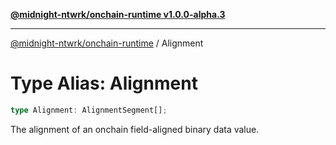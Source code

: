 [**@midnight-ntwrk/onchain-runtime v1.0.0-alpha.3**](../README.md)

***

[@midnight-ntwrk/onchain-runtime](../globals.md) / Alignment

# Type Alias: Alignment

```ts
type Alignment: AlignmentSegment[];
```

The alignment of an onchain field-aligned binary data value.
